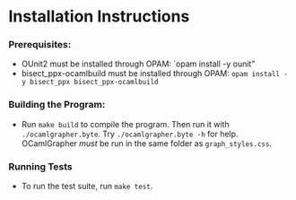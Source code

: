 # Installation Instructions

### Prerequisites:
- OUnit2 must be installed through OPAM: `opam install -y ounit"
- bisect_ppx-ocamlbuild must be installed through OPAM: `opam install -y bisect_ppx bisect_ppx-ocamlbuild`

### Building the Program:
- Run `make build` to compile the program. Then run it with `./ocamlgrapher.byte`.
  Try `./ocamlgrapher.byte -h` for help. 
  OCamlGrapher *must* be run in the same folder as `graph_styles.css`.
  
### Running Tests
- To run the test suite, run `make test`.

